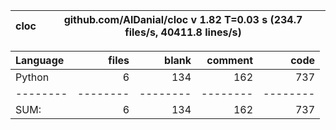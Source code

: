 cloc|github.com/AlDanial/cloc v 1.82  T=0.03 s (234.7 files/s, 40411.8 lines/s)
--- | ---

Language|files|blank|comment|code
:-------|-------:|-------:|-------:|-------:
Python|6|134|162|737
--------|--------|--------|--------|--------
SUM:|6|134|162|737
